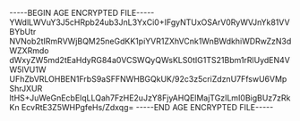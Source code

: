 -----BEGIN AGE ENCRYPTED FILE-----
YWdlLWVuY3J5cHRpb24ub3JnL3YxCi0+IFgyNTUxOSArV0RyWVJnYk81VVBYbUtr
NVNob2tIRmRVWjBQM25neGdKK1piYVR1ZXhVCnk1WnBWdkhiWDRwZzN3dWZXRmdo
dWxyZW5md2tEaHdyRG84a0VCSWQyQWsKLS0tIG1TS21Bbm1rRlUydEN4VW5IVU1W
UFhZbVRLOHBEN1FrbS9aSFFNWHBGQkUK/92c3z5criZdznU7FfswU6VMpShrJXUR
ltHS+JuWeGnEcbElqLLQah7FzHE2uJzY8FjyAHQElMajTGzILmI0BigBUz7zRkKn
EcvRtE3Z5WHPgfeHs/Zdxqg=
-----END AGE ENCRYPTED FILE-----
